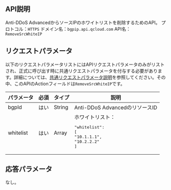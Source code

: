 

## API説明
Anti-DDoS AdvancedからソースIPのホワイトリストを削除するためのAPI。
プロトコル：`HTTPS`
ドメイン名：`bgpip.api.qcloud.com`
API名：`RemoveSrcWhiteIP`

## リクエストパラメータ
以下のリクエストパラメータリストにはAPIリクエストパラメータのみがリストされ、正式に呼び出す時に共通リクエストパラメータを付与する必要があります。詳細については、[共通リクエストパラメータ説明](https://cloud.tencent.com/document/product/1014/31224)を参照してください。その中、このAPIのActionフィールドは`RemoveSrcWhiteIP`です。

| パラメータ | 必須 | タイプ | 説明 |
|---------|---------|---------|---------|
| bgpId | はい | String | Anti-DDoS AdvancedのリソースID |
| whitelist | はい | Array | ホワイトリスト：<pre>"whitelist": [</br>"10.1.1.1",</br>"10.2.2.2"</br>]</pre> |

## 応答パラメータ
なし。

